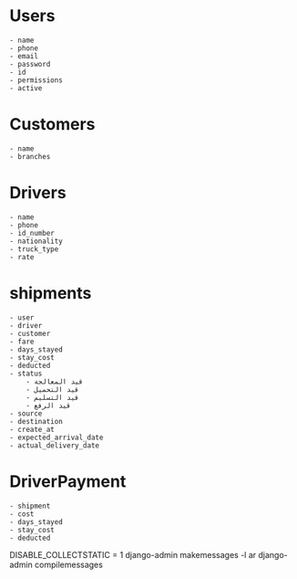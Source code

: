 # Users
    - name 
    - phone 
    - email
    - password
    - id
    - permissions
    - active

# Customers
    - name 
    - branches 

# Drivers
    - name
    - phone
    - id_number
    - nationality
    - truck_type
    - rate
    
# shipments
    - user 
    - driver
    - customer
    - fare 
    - days_stayed 
    - stay_cost
    - deducted 
    - status
        - قيد المعالجة
        - قيد التحميل
        - قيد التسليم
        - قيد الرفع
    - source
    - destination
    - create_at
    - expected_arrival_date
    - actual_delivery_date

# DriverPayment
    - shipment
    - cost
    - days_stayed 
    - stay_cost
    - deducted 
 

    

DISABLE_COLLECTSTATIC = 1
django-admin makemessages -l ar
django-admin compilemessages



    
